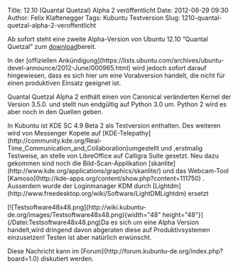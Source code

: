 Title: 12.10 (Quantal Quetzal) Alpha 2 veröffentlicht
Date: 2012-06-29 09:30
Author: Felix Klaftenegger
Tags: Kubuntu Testversion
Slug: 1210-quantal-quetzal-alpha-2-veroffentlicht

Ab sofort steht eine zweite Alpha-Version von Ubuntu 12.10 “Quantal
Quetzal” zum
[download](http://cdimage.ubuntu.com/kubuntu/releases/quantal/alpha-2/)bereit.

</p>
In der [offiziellen
Ankündigung](https://lists.ubuntu.com/archives/ubuntu-devel-announce/2012-June/000965.html)
wird jedoch sofort darauf hingewiesen, dass es sich hier um eine
Vorabversion handelt, die nicht für einen produktiven Einsatz geeignet
ist.

</p>
<!--break--><!--break-->

Quantal Quetzal Alpha 2 enthält einen von Canonical veränderten Kernel
der Version 3.5.0. und stellt nun endgültig auf Python 3.0 um. Python 2
wird es aber noch in den Quellen geben.

</p>
In Kubuntu ist KDE SC 4.9 Beta 2 als Testversion enthalten. Des weiteren
wird von Messenger Kopete auf
[KDE-Telepathy](http://community.kde.org/Real-Time_Communication_and_Collaboration)umgestellt
und ,erstmalig Testweise, an stelle von LibreOffice auf Calligra Suite
gesetzt. Neu dazu gekommen sind noch die Bild-Scan-Applikation
[skanlite](http://www.kde.org/applications/graphics/skanlite/) und das
Webcam-Tool
[Kamoso](http://kde-apps.org/content/show.php?content=111750) .
Ausserdem wurde der Loginmanager KDM durch
[Lightdm](http://www.freedesktop.org/wiki/Software/LightDMLightdm)
ersetzt

</p>
</p>
[![Testsoftware48x48.png](http://wiki.kubuntu-de.org/images/Testsoftware48x48.png){width="48"
height="48"}](/Datei:Testsoftware48x48.png)Da es sich um eine
Alpha Version handelt,wird dringend davon abgeraten diese auf
Produktivsystemen einzusetzen! Testen ist aber natürlich erwünscht.

</p>
Diese Nachricht kann im
[Forum](http://forum.kubuntu-de.org/index.php?board=1.0) diskutiert
werden.

</p>

